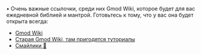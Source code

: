 • Очень важные ссылочки, среди них Gmod Wiki, которое будет для вас ежедневной библией и мантрой. Готовьтесь к тому, что у вас она будет открыта всегда:

- [Gmod Wiki](https://wiki.facepunch.com/gmod)
- [Старая Gmod Wiki, там пригодятся туториалы](https://maurits.tv/data/garrysmod/wiki/wiki.garrysmod.com/index7a06.html)
- [Смайлики 🤗](https://getemoji.com/#activities)
